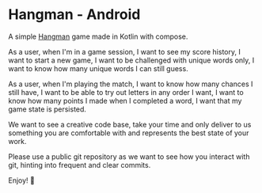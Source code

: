 # Hangman - Android
A simple [Hangman](https://en.wikipedia.org/wiki/Hangman_(game)) game made in Kotlin with compose.


As a user, when I'm in a game session,
I want to see my score history,
I want to start a new game, 
I want to be challenged with unique words only, 
I want to know how many unique words I can still guess. 

As a user, when I'm playing the match,
I want to know how many chances I still have,
I want to be able to try out letters in any order I want,
I want to know how many points I made when I completed a word,
I want that my game state is persisted.

We want to see a creative code base, take your time and only deliver to us something 
you are comfortable with and represents the best state of your work.

Please use a public git repository as we want to see how you interact with git, 
hinting into frequent and clear commits.

Enjoy! 🥳

